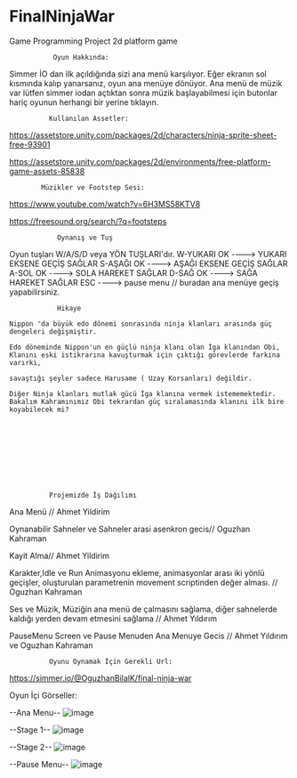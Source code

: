 # FinalNinjaWar
Game Programming Project
2d platform game


               Oyun Hakkında:
               
Simmer İO dan ilk açıldığında sizi ana menü karşılıyor. Eğer ekranın sol kısmında kalıp yanarsanız, oyun ana menüye dönüyor. Ana menü de müzik var lütfen simmer iodan açtıktan sonra müzik başlayabilmesi için butonlar hariç oyunun herhangi bir yerine tıklayın.






              Kullanılan Assetler:

https://assetstore.unity.com/packages/2d/characters/ninja-sprite-sheet-free-93901


https://assetstore.unity.com/packages/2d/environments/free-platform-game-assets-85838







            Müzikler ve Footstep Sesi:
            
https://www.youtube.com/watch?v=6H3MS58KTV8

https://freesound.org/search/?q=footsteps








                Oynanış ve Tuş
Oyun tuşları W/A/S/D veya YÖN TUŞLARI'dır.
W-YUKARI OK ----> YUKARI EKSENE GEÇİŞ SAĞLAR
S-AŞAĞI OK ----> AŞAĞI EKSENE GEÇİŞ SAĞLAR
A-SOL OK ----> SOLA HAREKET SAĞLAR
D-SAĞ OK ----> SAĞA HAREKET SAĞLAR
ESC ----> pause menu // buradan ana menüye geçiş yapabilirsiniz.







                Hikaye
                
    Nippon 'da büyük edo dönemi sonrasında ninja klanları arasında güç dengeleri değişmiştir. 
    
    Edo döneminde Nippon'un en güçlü ninja klanı olan İga klanından Obi, Klanını eski istikrarına kavuşturmak için çıktığı görevlerde farkına varırki,
    
    savaştığı şeyler sadece Harusame ( Uzay Korsanları) değildir. 
    
    Diğer Ninja klanları mutlak gücü İga klanına vermek istememektedir. Bakalım Kahramınımız Obi tekrardan güç sıralamasında klanını ilk bire koyabilecek mi?


            
            
            
            
            
            
            
            
              Projemizde İş Dağılımı



Ana Menü // Ahmet Yildirim

Oynanabilir Sahneler ve Sahneler arasi asenkron gecis// Oguzhan Kahraman

Kayit Alma// Ahmet Yildirim

Karakter,Idle  ve Run Animasyonu ekleme, animasyonlar arası iki yönlü geçişler, oluşturulan parametrenin movement scriptinden değer alması.  // Oguzhan Kahraman 

Ses ve Müzik, Müziğin ana menü de çalmasını sağlama, diğer sahnelerde kaldığı yerden devam etmesini sağlama // Ahmet Yıldırım

PauseMenu Screen ve Pause Menuden Ana Menuye Gecis // Ahmet Yıldırım ve Oguzhan Kahraman







              Oyunu Oynamak İçin Gerekli Url:
https://simmer.io/@OguzhanBilalK/final-ninja-war
 
 
 
 
 
 
 
 
 
 Oyun İçi Görseller:
 
 --Ana Menu--
 ![image](https://user-images.githubusercontent.com/73184456/212918786-3b902e70-7176-4a1e-b03c-65c6fa2f6c2b.png)

--Stage 1--
![image](https://user-images.githubusercontent.com/73184456/212918897-e5f223dd-d953-4dcc-b822-44e1e2438fb1.png)

--Stage 2--
![image](https://user-images.githubusercontent.com/73184456/212919083-1e9ec88f-9891-4df2-83ca-428a500543ee.png)


--Pause Menu--
![image](https://user-images.githubusercontent.com/73184456/212919197-b6deeade-ab7b-45f5-b7b3-725ad45a51d8.png)



